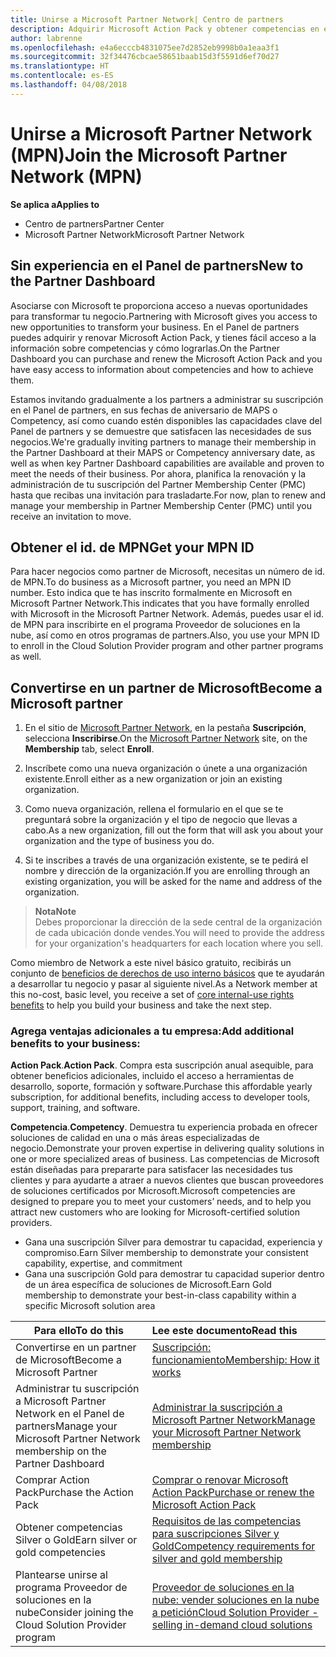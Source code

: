 ```yaml
---
title: Unirse a Microsoft Partner Network| Centro de partners
description: Adquirir Microsoft Action Pack y obtener competencias en el Centro de partners
author: labrenne
ms.openlocfilehash: e4a6ecccb4831075ee7d2852eb9998b0a1eaa3f1
ms.sourcegitcommit: 32f34476cbcae58651baab15d3f5591d6ef70d27
ms.translationtype: HT
ms.contentlocale: es-ES
ms.lasthandoff: 04/08/2018
---
```

# <a name="join-the-microsoft-partner-network-mpn"></a><span data-ttu-id="9dafd-103">Unirse a Microsoft Partner Network (MPN)</span><span class="sxs-lookup"><span data-stu-id="9dafd-103">Join the Microsoft Partner Network (MPN)</span></span>

**<span data-ttu-id="9dafd-104">Se aplica a</span><span class="sxs-lookup"><span data-stu-id="9dafd-104">Applies to</span></span>**

-  <span data-ttu-id="9dafd-105">Centro de partners</span><span class="sxs-lookup"><span data-stu-id="9dafd-105">Partner Center</span></span>
-  <span data-ttu-id="9dafd-106">Microsoft Partner Network</span><span class="sxs-lookup"><span data-stu-id="9dafd-106">Microsoft Partner Network</span></span>

## <a name="new-to-the-partner-dashboard"></a><span data-ttu-id="9dafd-107">Sin experiencia en el Panel de partners</span><span class="sxs-lookup"><span data-stu-id="9dafd-107">New to the Partner Dashboard</span></span>

 <span data-ttu-id="9dafd-108">Asociarse con Microsoft te proporciona acceso a nuevas oportunidades para transformar tu negocio.</span><span class="sxs-lookup"><span data-stu-id="9dafd-108">Partnering with Microsoft gives you access to new opportunities to transform your business.</span></span> <span data-ttu-id="9dafd-109">En el Panel de partners puedes adquirir y renovar Microsoft Action Pack, y tienes fácil acceso a la información sobre competencias y cómo lograrlas.</span><span class="sxs-lookup"><span data-stu-id="9dafd-109">On the Partner Dashboard you can purchase and renew the Microsoft Action Pack and you have easy access to information about competencies and how to achieve them.</span></span>

 <span data-ttu-id="9dafd-110">Estamos invitando gradualmente a los partners a administrar su suscripción en el Panel de partners, en sus fechas de aniversario de MAPS o Competency, así como cuando estén disponibles las capacidades clave del Panel de partners y se demuestre que satisfacen las necesidades de sus negocios.</span><span class="sxs-lookup"><span data-stu-id="9dafd-110">We're gradually inviting partners to manage their membership in the Partner Dashboard at their MAPS or Competency anniversary date, as well as when key Partner Dashboard capabilities are available and proven to meet the needs of their business.</span></span>  <span data-ttu-id="9dafd-111">Por ahora, planifica la renovación y la administración de tu suscripción del Partner Membership Center (PMC) hasta que recibas una invitación para trasladarte.</span><span class="sxs-lookup"><span data-stu-id="9dafd-111">For now, plan to renew and manage your membership in Partner Membership Center (PMC) until you receive an invitation to move.</span></span>

## <a name="get-your-mpn-id"></a><span data-ttu-id="9dafd-112">Obtener el id. de MPN</span><span class="sxs-lookup"><span data-stu-id="9dafd-112">Get your MPN ID</span></span>

<span data-ttu-id="9dafd-113">Para hacer negocios como partner de Microsoft, necesitas un número de id. de MPN.</span><span class="sxs-lookup"><span data-stu-id="9dafd-113">To do business as a Microsoft partner, you need an MPN ID number.</span></span> <span data-ttu-id="9dafd-114">Esto indica que te has inscrito formalmente en Microsoft en Microsoft Partner Network.</span><span class="sxs-lookup"><span data-stu-id="9dafd-114">This indicates that you have formally enrolled with Microsoft in the Microsoft Partner Network.</span></span> <span data-ttu-id="9dafd-115">Además, puedes usar el id. de MPN para inscribirte en el programa Proveedor de soluciones en la nube, así como en otros programas de partners.</span><span class="sxs-lookup"><span data-stu-id="9dafd-115">Also, you use your MPN ID to enroll in the Cloud Solution Provider program and other partner programs as well.</span></span>  

## <a name="become-a-microsoft-partner"></a><span data-ttu-id="9dafd-116">Convertirse en un partner de Microsoft</span><span class="sxs-lookup"><span data-stu-id="9dafd-116">Become a Microsoft partner</span></span>

1.  <span data-ttu-id="9dafd-117">En el sitio de [Microsoft Partner Network](https://partner.microsoft.com/en-us/membership), en la pestaña **Suscripción**, selecciona **Inscribirse**.</span><span class="sxs-lookup"><span data-stu-id="9dafd-117">On the [Microsoft Partner Network](https://partner.microsoft.com/en-us/membership) site, on the **Membership** tab, select **Enroll**.</span></span> 

2.  <span data-ttu-id="9dafd-118">Inscríbete como una nueva organización o únete a una organización existente.</span><span class="sxs-lookup"><span data-stu-id="9dafd-118">Enroll either as a new organization or join an existing organization.</span></span>

3.  <span data-ttu-id="9dafd-119">Como nueva organización, rellena el formulario en el que se te preguntará sobre la organización y el tipo de negocio que llevas a cabo.</span><span class="sxs-lookup"><span data-stu-id="9dafd-119">As a new organization, fill out the form that will ask you about your organization and the type of business you do.</span></span>

4.  <span data-ttu-id="9dafd-120">Si te inscribes a través de una organización existente, se te pedirá el nombre y dirección de la organización.</span><span class="sxs-lookup"><span data-stu-id="9dafd-120">If you are enrolling through an existing organization, you will be asked for the name and address of the organization.</span></span>

>**<span data-ttu-id="9dafd-121">Nota</span><span class="sxs-lookup"><span data-stu-id="9dafd-121">Note</span></span>**<br> <span data-ttu-id="9dafd-122">Debes proporcionar la dirección de la sede central de la organización de cada ubicación donde vendes.</span><span class="sxs-lookup"><span data-stu-id="9dafd-122">You will need to provide the address for your organization's headquarters for each location where you sell.</span></span>

<span data-ttu-id="9dafd-123">Como miembro de Network a este nivel básico gratuito, recibirás un conjunto de [beneficios de derechos de uso interno básicos](https://partner.microsoft.com/membership/core-benefits) que te ayudarán a desarrollar tu negocio y pasar al siguiente nivel.</span><span class="sxs-lookup"><span data-stu-id="9dafd-123">As a Network member at this no-cost, basic level, you receive a set of [core internal-use rights benefits](https://partner.microsoft.com/membership/core-benefits) to help you build your business and take the next step.</span></span> 

### <a name="add-additional-benefits-to-your-business"></a><span data-ttu-id="9dafd-124">Agrega ventajas adicionales a tu empresa:</span><span class="sxs-lookup"><span data-stu-id="9dafd-124">Add additional benefits to your business:</span></span> 

<span data-ttu-id="9dafd-125">**Action Pack**.</span><span class="sxs-lookup"><span data-stu-id="9dafd-125">**Action Pack**.</span></span> <span data-ttu-id="9dafd-126">Compra esta suscripción anual asequible, para obtener beneficios adicionales, incluido el acceso a herramientas de desarrollo, soporte, formación y software.</span><span class="sxs-lookup"><span data-stu-id="9dafd-126">Purchase this affordable yearly subscription, for additional benefits, including access to developer tools, support, training, and software.</span></span>

<span data-ttu-id="9dafd-127">**Competencia**.</span><span class="sxs-lookup"><span data-stu-id="9dafd-127">**Competency**.</span></span> <span data-ttu-id="9dafd-128">Demuestra tu experiencia probada en ofrecer soluciones de calidad en una o más áreas especializadas de negocio.</span><span class="sxs-lookup"><span data-stu-id="9dafd-128">Demonstrate your proven expertise in delivering quality solutions in one or more specialized areas of business.</span></span> <span data-ttu-id="9dafd-129">Las competencias de Microsoft están diseñadas para prepararte para satisfacer las necesidades tus clientes y para ayudarte a atraer a nuevos clientes que buscan proveedores de soluciones certificados por Microsoft.</span><span class="sxs-lookup"><span data-stu-id="9dafd-129">Microsoft competencies are designed to prepare you to meet your customers’ needs, and to help you attract new customers who are looking for Microsoft-certified solution providers.</span></span> 

- <span data-ttu-id="9dafd-130">Gana una suscripción Silver para demostrar tu capacidad, experiencia y compromiso.</span><span class="sxs-lookup"><span data-stu-id="9dafd-130">Earn Silver membership to demonstrate your consistent capability, expertise, and commitment</span></span>
- <span data-ttu-id="9dafd-131">Gana una suscripción Gold para demostrar tu capacidad superior dentro de un área específica de soluciones de Microsoft.</span><span class="sxs-lookup"><span data-stu-id="9dafd-131">Earn Gold membership to demonstrate your best-in-class capability within a specific Microsoft solution area</span></span>

|**<span data-ttu-id="9dafd-132">Para ello</span><span class="sxs-lookup"><span data-stu-id="9dafd-132">To do this</span></span>**   |**<span data-ttu-id="9dafd-133">Lee este documento</span><span class="sxs-lookup"><span data-stu-id="9dafd-133">Read this</span></span>**   |
|------------------|:---------------|
|<span data-ttu-id="9dafd-134">Convertirse en un partner de Microsoft</span><span class="sxs-lookup"><span data-stu-id="9dafd-134">Become a Microsoft Partner</span></span>|[<span data-ttu-id="9dafd-135">Suscripción: funcionamiento</span><span class="sxs-lookup"><span data-stu-id="9dafd-135">Membership: How it works</span></span>](https://partner.microsoft.com/membership/how-it-works)|
<span data-ttu-id="9dafd-136">Administrar tu suscripción a Microsoft Partner Network en el Panel de partners</span><span class="sxs-lookup"><span data-stu-id="9dafd-136">Manage your Microsoft Partner Network membership on the Partner Dashboard</span></span>   |[<span data-ttu-id="9dafd-137">Administrar la suscripción a Microsoft Partner Network</span><span class="sxs-lookup"><span data-stu-id="9dafd-137">Manage your Microsoft Partner Network membership</span></span>](mpn-overview.md)
|<span data-ttu-id="9dafd-138">Comprar Action Pack</span><span class="sxs-lookup"><span data-stu-id="9dafd-138">Purchase the Action Pack</span></span>   |[<span data-ttu-id="9dafd-139">Comprar o renovar Microsoft Action Pack</span><span class="sxs-lookup"><span data-stu-id="9dafd-139">Purchase or renew the Microsoft Action Pack</span></span>](https://msdn.microsoft.com/partner-center/mpn-get-action-pack)|
|<span data-ttu-id="9dafd-140">Obtener competencias Silver o Gold</span><span class="sxs-lookup"><span data-stu-id="9dafd-140">Earn silver or gold competencies</span></span>   |[<span data-ttu-id="9dafd-141">Requisitos de las competencias para suscripciones Silver y Gold</span><span class="sxs-lookup"><span data-stu-id="9dafd-141">Competency requirements for silver and gold membership</span></span>](https://msdn.microsoft.com/en-us/partner-center/learn-about-competencies)|
|<span data-ttu-id="9dafd-142">Plantearse unirse al programa Proveedor de soluciones en la nube</span><span class="sxs-lookup"><span data-stu-id="9dafd-142">Consider joining the Cloud Solution Provider program</span></span>|[<span data-ttu-id="9dafd-143">Proveedor de soluciones en la nube: vender soluciones en la nube a petición</span><span class="sxs-lookup"><span data-stu-id="9dafd-143">Cloud Solution Provider - selling in-demand cloud solutions</span></span>](csp-overview.md)|
